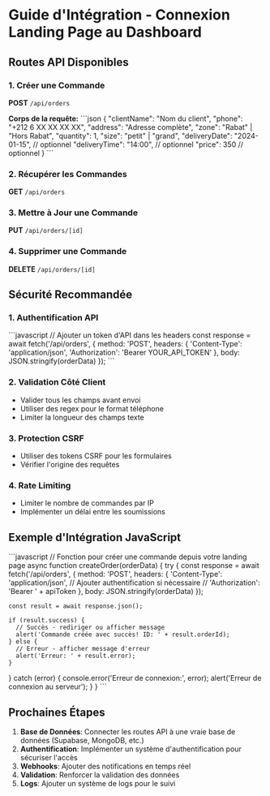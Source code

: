 # Guide d'Intégration - Connexion Landing Page au Dashboard

## Routes API Disponibles

### 1. Créer une Commande

**POST** `/api/orders`

**Corps de la requête:**
\`\`\`json
{
"clientName": "Nom du client",
"phone": "+212 6 XX XX XX XX",
"address": "Adresse complète",
"zone": "Rabat" | "Hors Rabat",
"quantity": 1,
"size": "petit" | "grand",
"deliveryDate": "2024-01-15", // optionnel
"deliveryTime": "14:00", // optionnel
"price": 350 // optionnel
}
\`\`\`

### 2. Récupérer les Commandes

**GET** `/api/orders`

### 3. Mettre à Jour une Commande

**PUT** `/api/orders/[id]`

### 4. Supprimer une Commande

**DELETE** `/api/orders/[id]`

## Sécurité Recommandée

### 1. Authentification API

\`\`\`javascript
// Ajouter un token d'API dans les headers
const response = await fetch('/api/orders', {
method: 'POST',
headers: {
'Content-Type': 'application/json',
'Authorization': 'Bearer YOUR_API_TOKEN'
},
body: JSON.stringify(orderData)
});
\`\`\`

### 2. Validation Côté Client

- Valider tous les champs avant envoi
- Utiliser des regex pour le format téléphone
- Limiter la longueur des champs texte

### 3. Protection CSRF

- Utiliser des tokens CSRF pour les formulaires
- Vérifier l'origine des requêtes

### 4. Rate Limiting

- Limiter le nombre de commandes par IP
- Implémenter un délai entre les soumissions

## Exemple d'Intégration JavaScript

\`\`\`javascript
// Fonction pour créer une commande depuis votre landing page
async function createOrder(orderData) {
try {
const response = await fetch('/api/orders', {
method: 'POST',
headers: {
'Content-Type': 'application/json',
// Ajouter authentification si nécessaire
// 'Authorization': 'Bearer ' + apiToken
},
body: JSON.stringify(orderData)
});

    const result = await response.json();

    if (result.success) {
      // Succès - rediriger ou afficher message
      alert('Commande créée avec succès! ID: ' + result.orderId);
    } else {
      // Erreur - afficher message d'erreur
      alert('Erreur: ' + result.error);
    }

} catch (error) {
console.error('Erreur de connexion:', error);
alert('Erreur de connexion au serveur');
}
}
\`\`\`

## Prochaines Étapes

1. **Base de Données**: Connecter les routes API à une vraie base de données (Supabase, MongoDB, etc.)
2. **Authentification**: Implémenter un système d'authentification pour sécuriser l'accès
3. **Webhooks**: Ajouter des notifications en temps réel
4. **Validation**: Renforcer la validation des données
5. **Logs**: Ajouter un système de logs pour le suivi
